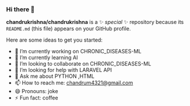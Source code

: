 ### Hi there 👋


**chandrukrishna/chandrukrishna** is a ✨ _special_ ✨ repository because its `README.md` (this file) appears on your GitHub profile.

Here are some ideas to get you started:

- 🔭 I’m currently working on CHRONIC_DISEASES-ML
- 🌱 I’m currently learning AI
- 👯 I’m looking to collaborate on CHRONIC_DISEASES-ML
- 🤔 I’m looking for help with LARAVEL API
- 💬 Ask me about PYTHON ,HTML
- 📫 How to reach me: chandrum4321@gmail.com
- 😄 Pronouns: joke 
- ⚡ Fun fact: coffee

